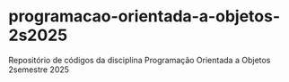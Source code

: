 # programacao-orientada-a-objetos-2s2025
Repositório de códigos da disciplina Programação Orientada a Objetos 2semestre 2025

